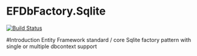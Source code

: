# EFDbFactory.Sqlite
[![Build Status](https://travis-ci.org/umairsyed613/EFDbFactory.Sqlite.svg?branch=master)](https://travis-ci.org/umairsyed613/EFDbFactory.Sqlite)

#Introduction
Entity Framework standard / core Sqlite factory pattern with single or multiple dbcontext support
